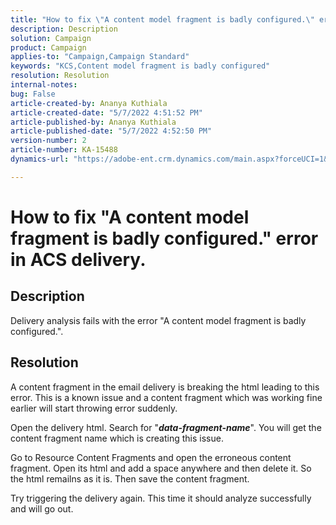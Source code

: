 ```yaml
---
title: "How to fix \"A content model fragment is badly configured.\" error in ACS delivery."
description: Description
solution: Campaign
product: Campaign
applies-to: "Campaign,Campaign Standard"
keywords: "KCS,Content model fragment is badly configured"
resolution: Resolution
internal-notes: 
bug: False
article-created-by: Ananya Kuthiala
article-created-date: "5/7/2022 4:51:52 PM"
article-published-by: Ananya Kuthiala
article-published-date: "5/7/2022 4:52:50 PM"
version-number: 2
article-number: KA-15488
dynamics-url: "https://adobe-ent.crm.dynamics.com/main.aspx?forceUCI=1&pagetype=entityrecord&etn=knowledgearticle&id=e0b342fe-25ce-ec11-a7b5-0022480a8e40"

---
```

# How to fix "A content model fragment is badly configured." error in ACS delivery.

## Description


Delivery analysis fails with the error "A content model fragment is badly configured.".


## Resolution


A content fragment in the email delivery is breaking the html leading to this error. This is a known issue and a content fragment which was working fine earlier will start throwing error suddenly.

Open the delivery html. Search for "<b>*data-fragment-name</b>*". You will get the content fragment name which is creating this issue.

Go to Resource  Content Fragments and open the erroneous content fragment. Open its html and add a space anywhere and then delete it. So the html remailns as it is. Then save the content fragment.

Try triggering the delivery again. This time it should analyze successfully and will go out.
